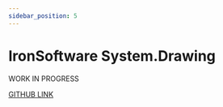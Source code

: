 ```yaml
---
sidebar_position: 5
---
```


# IronSoftware System.Drawing
WORK IN PROGRESS

[GITHUB LINK](https://github.com/iron-software/IronSoftware.System.Drawing)